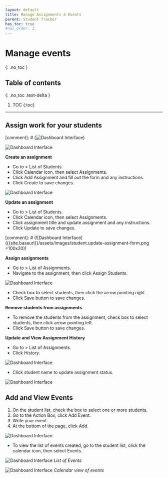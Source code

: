 ```yaml
---
layout: default
title: Manage Assignments & Events
parent: Student Tracker
has_toc: true
#nav_order: 3
---
```


# Manage events

{: .no_toc }

## Table of contents
{: .no_toc .text-delta }

1. TOC
{:toc}

---

## Assign work for your students

[comment]: # (![Dashboard Interface]({{site.baseurl}}/assets/images/student.event-assignments.png))

![Dashboard Interface]({{site.baseurl}}/assets/images/student.assignment-list.png)

**Create an assignment**
* Go to > List of Students.
* Click Calendar icon, then select Assignments.
* Click Add Assignment and fill out the form and any instructions.
* Click Create to save changes.

![Dashboard Interface]({{site.baseurl}}/assets/images/student.create-assignment-form.png)

**Update an assignment**
* Go to > List of Students.
* Click Calendar icon, then select Assignments.
* Click assignment title and update assignment and any instructions.
* Click Update to save changes.

[comment]: # (![Dashboard Interface]({{site.baseurl}}/assets/images/student.update-assignment-form.png =100x20))

**Assign assignments**
* Go to > List of Assignments.
* Navigate to the assignment, then click Assign Students.

![Dashboard Interface]({{site.baseurl}}/assets/images/student.assign-assignment-form.png)

* Check box to select students, then click the arrow pointing right.
* Click Save button to save changes.

**Remove students from assignments**
* To remove the students from the assignment, check box to select students, then click arrow pointing left.
* Click Save button to save changes.


**Update and View Assignment History**
* Go to > List of Assignments.
* Click History.

![Dashboard Interface]({{site.baseurl}}/assets/images/student.assignment-history.png)

* Click student name to update assignment status.

![Dashboard Interface]({{site.baseurl}}/assets/images/student.assignment-update-status.png)


## Add and View Events
1. On the student list, check the box to select one or more students.
2. Go to the Action Box, click Add Event.
3. Write your event.
4. At the bottom of the page, click Add.

![Dashboard Interface]({{site.baseurl}}/assets/images/student.add-event-form.png)

* To view the list of events created, go to the student list, click the calendar icon, then select Events.

![Dashboard Interface]({{site.baseurl}}/assets/images/student.events-list.png)
*List of Events*

![Dashboard Interface]({{site.baseurl}}/assets/images/student.events-calendar-view.png)
*Calendar view of events*

